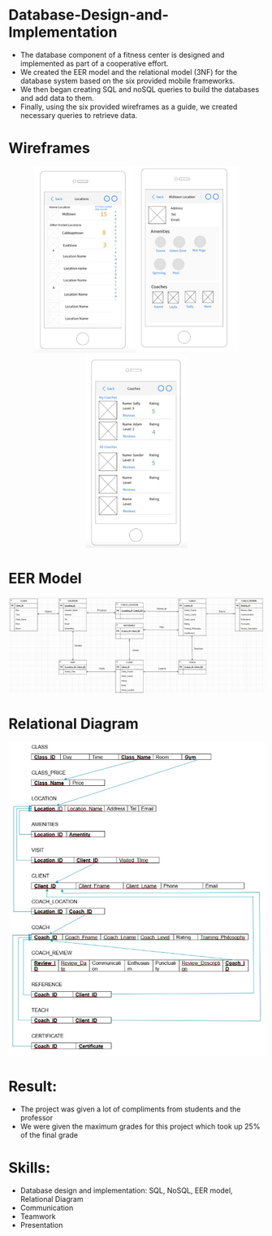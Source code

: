 # Database-Design-and-Implementation
- The database component of a fitness center is designed and implemented as part of a cooperative effort. 
- We created the EER model and the relational model (3NF) for the database system based on the six provided mobile frameworks.
- We then began creating SQL and noSQL queries to build the databases and add data to them.
- Finally, using the six provided wireframes as a guide, we created necessary queries to retrieve data.

# Wireframes

<p align="center">
  <img src="https://raw.githubusercontent.com/P-pisiko/Database_implementation/refs/heads/main/assets/Wireframe1.jpg" width="200" />
  <img src="https://raw.githubusercontent.com/P-pisiko/Database_implementation/refs/heads/main/assets/Wireframe2.jpg" width="200" />
  <img src="https://raw.githubusercontent.com/P-pisiko/Database_implementation/refs/heads/main/assets/Wireframe3.jpg" width="200" />
</p>

# EER Model
![image](https://raw.githubusercontent.com/P-pisiko/Database_implementation/refs/heads/main/assets/ER-model.jpg)

# Relational Diagram
![image](https://raw.githubusercontent.com/P-pisiko/Database_implementation/refs/heads/main/assets/Relational_Diagram.jpg)

# Result:
- The project was given a lot of compliments from students and the professor
- We were given the maximum grades for this project which took up 25% of the final grade

# Skills:
- Database design and implementation: SQL, NoSQL, EER model, Relational Diagram
- Communication
- Teamwork
- Presentation
